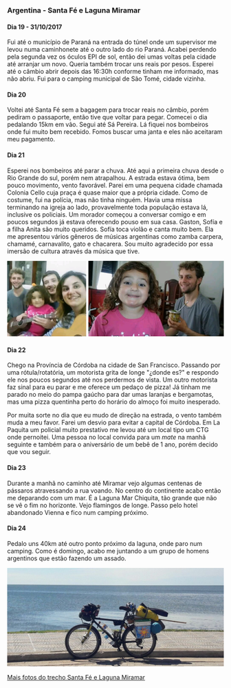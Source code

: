 

### Argentina - Santa Fé e Laguna Miramar

#### Dia 19 - 31/10/2017

Fui até o município de Paraná na entrada do túnel onde um supervisor me levou numa caminhonete até o outro lado do rio Paraná.
Acabei perdendo pela segunda vez os óculos EPI de sol, então dei umas voltas pela cidade até arranjar um novo.
Queria também trocar uns reais por pesos.
Esperei até o câmbio abrir depois das 16:30h conforme tinham me informado, mas não abriu.
Fui para o camping municipal de São Tomé, cidade vizinha.


#### Dia 20

Voltei até Santa Fé sem a bagagem para trocar reais no câmbio, porém pediram o passaporte, então tive que voltar para pegar.
Comecei o dia pedalando 15km em vão.
Segui até Sá Pereira.
Lá fiquei nos bombeiros onde fui muito bem recebido. 
Fomos buscar uma janta e eles não aceitaram meu pagamento.

#### Dia 21

Esperei nos bombeiros até parar a chuva.
Até aqui a primeira chuva desde o Rio Grande do sul, porém nem atrapalhou.
A estrada estava ótima, bem pouco movimento, vento favorável.
Parei em uma pequena cidade chamada Colonia Cello cuja praça é quase maior que a própria cidade.
Como de costume, fui na polícia, mas não tinha ninguém.
Havia uma missa terminando na igreja ao lado, provavelmente toda população estava lá, inclusive os policiais.
Um morador começou a conversar comigo e em poucos segundos já estava oferecendo pouso em sua casa.
Gaston, Sofía e a filha Anita são muito queridos.
Sofía toca violão e canta muito bem.
Ela me apresentou vários gêneros de músicas argentinas como zamba carpera, chamamé, carnavalito, gato e chacarera.
Sou muito agradecido por essa imersão de cultura através da música que tive.



![A familia que me recebeu em Colonia Cello](./assets/images/FB_IMG_15097999207876126.jpg)

#### Dia 22

Chego na Província de Córdoba na cidade de San Francisco.
Passando por uma rótula/rotatória, um motorista grita de longe "¿donde es?" e respondo ele nos poucos segundos até nos perdermos de vista.
Um outro motorista faz sinal para eu parar e me oferece um pedaço de pizza!
Já tinham me parado no meio do pampa gaúcho para dar umas laranjas e bergamotas, mas uma pizza quentinha perto do horário do almoço foi muito inesperado.

Por muita sorte no dia que eu mudo de direção na estrada, o vento também muda a meu favor. 
Farei um desvio para evitar a capital de Córdoba.
Em La Paquita um policial muito prestativo me levou até um local tipo um CTG onde pernoitei.
Uma pessoa no local convida para um *mate* na manhã seguinte e também para o aniversário de um bebê de 1 ano, porém decido que vou seguir.

#### Dia 23

Durante a manhã no caminho até Miramar vejo algumas centenas de pássaros atravessando a rua voando.
No centro do continente acabo então me deparando com um mar.
É a Laguna Mar Chiquita, tão grande que não se vê o fim no horizonte.
Vejo flamingos de longe.
Passo pelo hotel abandonado Vienna e fico num camping próximo.

#### Dia 24

Pedalo uns 40km até outro ponto próximo da laguna, onde paro num camping.
Como é domingo, acabo me juntando a um grupo de homens argentinos que estão fazendo um assado.

![Laguna mar Chiquita](./assets/images/20171104_151600.jpg)

[Mais fotos do trecho Santa Fé e Laguna Miramar](https://photos.app.goo.gl/e0Ee62FGLjaVAHd53)





